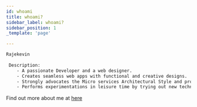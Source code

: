 ```yaml
---
id: whoami
title: whoami?
sidebar_label: whoami?
sidebar_position: 1
_template: 'page'

---
```

<!-- ## whoami? -->


```bash title="rajekevin@dev:~$ whoami"
Rajekevin
 
 Description:
    - A passionate Developer and a web designer. 
    - Creates seamless web apps with functional and creative designs. 
    - Strongly advocates the Micro services Architectural Style and provides Modern Application Design. 
    - Performs experimentations in leisure time by trying out new technologies.
```

Find out more about me at [here](https://palashshrivastava-tech.web.app/)